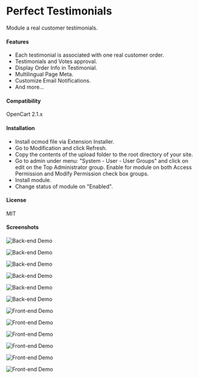 # Perfect Testimonials

Module a real customer testimonials.

#### Features

* Each testimonial is associated with one real customer order.
* Testimonials and Votes approval.
* Display Order Info in Testimonial.
* Multilingual Page Meta.
* Customize Email Notifications.
* And more...

#### Compatibility

OpenCart 2.1.x

#### Installation

* Install ocmod file via Extension Installer.
* Go to Modification and click Refresh.
* Copy the contents of the upload folder to the root directory of your site.
* Go to admin under menu: "System - User - User Groups" and click on edit on the Top Administrator group. Enable for module on both Access Permission and Modify Permission check box groups.
* Install module.
* Change status of module on "Enabled".

#### License

MIT

#### Screenshots
![Back-end Demo](https://github.com/p0v1n0m/opencart_perfect_testimonials/blob/master/screenshots/01.jpg)

![Back-end Demo](https://github.com/p0v1n0m/opencart_perfect_testimonials/blob/master/screenshots/02.jpg)

![Back-end Demo](https://github.com/p0v1n0m/opencart_perfect_testimonials/blob/master/screenshots/03.jpg)

![Back-end Demo](https://github.com/p0v1n0m/opencart_perfect_testimonials/blob/master/screenshots/04.jpg)

![Back-end Demo](https://github.com/p0v1n0m/opencart_perfect_testimonials/blob/master/screenshots/05.jpg)

![Back-end Demo](https://github.com/p0v1n0m/opencart_perfect_testimonials/blob/master/screenshots/06.jpg)

![Front-end Demo](https://github.com/p0v1n0m/opencart_perfect_testimonials/blob/master/screenshots/07.jpg)

![Front-end Demo](https://github.com/p0v1n0m/opencart_perfect_testimonials/blob/master/screenshots/08.jpg)

![Front-end Demo](https://github.com/p0v1n0m/opencart_perfect_testimonials/blob/master/screenshots/09.jpg)

![Front-end Demo](https://github.com/p0v1n0m/opencart_perfect_testimonials/blob/master/screenshots/10.jpg)

![Front-end Demo](https://github.com/p0v1n0m/opencart_perfect_testimonials/blob/master/screenshots/11.jpg)

![Front-end Demo](https://github.com/p0v1n0m/opencart_perfect_testimonials/blob/master/screenshots/12.jpg)
